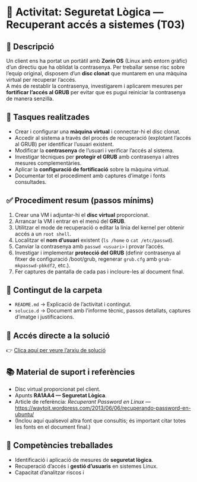 # 🔐 Activitat: Seguretat Lògica — Recuperant accés a sistemes (T03)

## 📄 Descripció
Un client ens ha portat un portàtil amb **Zorin OS** (Linux amb entorn gràfic) d’un directiu que ha oblidat la contrasenya. Per treballar sense risc sobre l’equip original, disposem d’un **disc clonat** que muntarem en una màquina virtual per recuperar l’accés.  
A més de restablir la contrasenya, investigarem i aplicarem mesures per **fortificar l’accés al GRUB** per evitar que es pugui reiniciar la contrasenya de manera senzilla.


## 🧰 Tasques realitzades
- Crear i configurar una **màquina virtual** i connectar-hi el disc clonat.  
- Accedir al sistema a través del procés de recuperació (explotant l’accés al GRUB) per identificar l’usuari existent.  
- Modificar la **contrasenya** de l’usuari i verificar l’accés al sistema.  
- Investigar tècniques per **protegir el GRUB** amb contrasenya i altres mesures complementàries.  
- Aplicar la **configuració de fortificació** sobre la màquina virtual.  
- Documentar tot el procediment amb captures d’imatge i fonts consultades.


## ✅ Procediment resum (passos mínims)
1. Crear una VM i adjuntar-hi el **disc virtual** proporcionat.  
2. Arrancar la VM i entrar en el menú del **GRUB**.  
3. Utilitzar el mode de recuperació o editar la línia del kernel per obtenir accés a un `root shell`.  
4. Localitzar el **nom d’usuari** existent (`ls /home` o `cat /etc/passwd`).  
5. Canviar la contrasenya amb `passwd <usuari>` i provar l’accés.  
6. Investigar i implementar **protecció del GRUB** (definir contrasenya al fitxer de configuració /boot/grub, regenerar `grub.cfg` amb `grub-mkpasswd-pbkdf2`, etc.).  
7. Fer captures de pantalla de cada pas i incloure-les al document final.


## 💾 Contingut de la carpeta
- `README.md` → Explicació de l’activitat i contingut.  
- `solucio.d` → Document amb l’informe tècnic, passos detallats, captures d’imatge i justificacions.  


## 🔗 Accés directe a la solució
👉 [Clica aquí per veure l’arxiu de solució](./solucio.d)


## 📚 Material de suport i referències
- Disc virtual proporcionat pel client.  
- Apunts **RA1AA4 — Seguretat Lògica**.  
- Article de referència: *Recuperant Password en Linux* — https://waytoit.wordpress.com/2013/06/06/recuperando-password-en-ubuntu/  
- (Inclou aquí qualsevol altra font que consultis; és important citar totes les fonts en el document final.)


## 🧩 Competències treballades
- Identificació i aplicació de mesures de **seguretat lògica**.  
- Recuperació d’accés i **gestió d’usuaris** en sistemes Linux.  
- Capacitat d’analitzar riscos i
